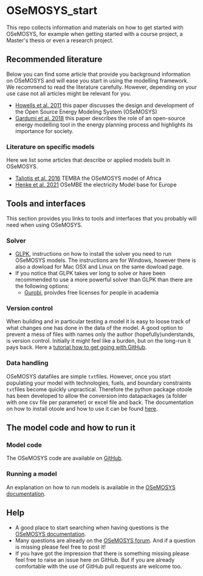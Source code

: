 # OSeMOSYS_start
This repo collects information and materials on how to get started with OSeMOSYS, for example when getting started with a course project, a Master's thesis or even a research project.

## Recommended literature
Below you can find some article that provide you background information on OSeMOSYS and will ease you start in using the modelling framework. We recommend to read the literature carefully. However, depending on your use case not all articles might be relevant for you.
- [Howells et al. 2011](https://doi.org/10.1016/j.enpol.2011.06.033) this paper discusses the design and development of the Open Source Energy Modeling System (OSeMOSYS)
- [Gardumi et al. 2018](https://doi.org/10.1016/j.esr.2018.03.005) this paper describes the role of an open-source energy modelling tool in the energy planning process and highlights its importance for society.
### Literature on specific models
Here we list some articles that describe or applied models built in OSeMOSYS.
- [Taliotis et al. 2016](https://doi.org/10.1016/j.esd.2015.12.001) TEMBA the OSeMOSYS model of Africa
- [Henke et al. 2021](https://doi.org/10.1016/j.energy.2021.121973) OSeMBE the electricity Model base for Europe

## Tools and interfaces
This section provides you links to tools and interfaces that you probably will need when using OSeMOSYS.
### Solver
- [GLPK](http://www.osemosys.org/uploads/1/8/5/0/18504136/glpk_installation_guide_for_windows10_-_201702.pdf), instructions on how to install the solver you need to run OSeMOSYS models. The instructions are for Windows, however there is also a dowload for Mac OSX and Linux on the same dowload page.
- If you notice that GLPK takes ver long to solve or have been recommended to use a more powerful solver than GLPK than there are the following options:
  - [Gurobi](https://www.gurobi.com/), proivdes free licenses for people in academia
### Version control
When building and in particular testing a model it is easy to loose track of what changes one has done in the data of the model. A good option to prevent a mess of files with names only the author (hopefully)understands, is version control. Initially it might feel like a burden, but on the long-run it pays back. Here a [tutorial how to get going with GitHub](https://coderefinery.github.io/git-intro/).
### Data handling
OSeMOSYS datafiles are simple `txt`files. However, once you start populating your model with technologies, fuels, and boundary constraints `txt`files become quickly unpractical. Therefore the python package otoole has been developed to allow the conversion into datapackages (a folder with one csv file per parameter) or excel file and back.
The documentation on how to install otoole and how to use it can be found [here](https://otoole.readthedocs.io/en/latest/).

## The model code and how to run it
### Model code
The OSeMOSYS code are available on [GitHub](https://github.com/OSeMOSYS/OSeMOSYS_GNU_MathProg/tree/master/src).
### Running a model
An explanation on how to run models is available in the [OSeMOSYS documentation](https://osemosys.readthedocs.io/en/latest/manual/Create%20a%20model%20in%20OSeMOSYS.html#how-to-run-osemosys-using-a-macos-operating-system).

## Help
- A good place to start searching when having questions is the [OSeMOSYS documentation](https://osemosys.readthedocs.io/en/latest/index.html).
- Many questions are already on the [OSeMOSYS forum](https://groups.google.com/g/osemosys). And if a question is missing please feel free to post it!
- If you have got the impression that there is something missing please feel free to raise an issue here on GitHub. But if you are already comfortable with the use of GitHub pull requests are welcome too.